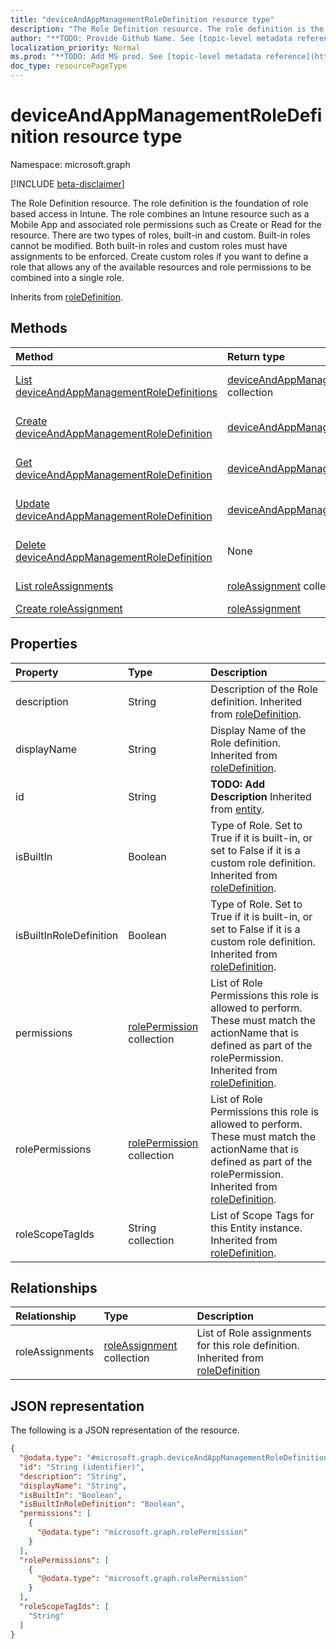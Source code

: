 ```yaml
---
title: "deviceAndAppManagementRoleDefinition resource type"
description: "The Role Definition resource. The role definition is the foundation of role based access in Intune. The role combines an Intune resource such as a Mobile App and associated role permissions such as Create or Read for the resource. There are two types of roles, built-in and custom. Built-in roles cannot be modified. Both built-in roles and custom roles must have assignments to be enforced. Create custom roles if you want to define a role that allows any of the available resources and role permissions to be combined into a single role."
author: "**TODO: Provide Github Name. See [topic-level metadata reference](https://msgo.azurewebsites.net/add/document/guidelines/metadata.html#topic-level-metadata)**"
localization_priority: Normal
ms.prod: "**TODO: Add MS prod. See [topic-level metadata reference](https://msgo.azurewebsites.net/add/document/guidelines/metadata.html#topic-level-metadata)**"
doc_type: resourcePageType
---
```


# deviceAndAppManagementRoleDefinition resource type

Namespace: microsoft.graph

[!INCLUDE [beta-disclaimer](../../includes/beta-disclaimer.md)]

The Role Definition resource. The role definition is the foundation of role based access in Intune. The role combines an Intune resource such as a Mobile App and associated role permissions such as Create or Read for the resource. There are two types of roles, built-in and custom. Built-in roles cannot be modified. Both built-in roles and custom roles must have assignments to be enforced. Create custom roles if you want to define a role that allows any of the available resources and role permissions to be combined into a single role.


Inherits from [roleDefinition](../resources/roledefinition.md).

## Methods
|Method|Return type|Description|
|:---|:---|:---|
|[List deviceAndAppManagementRoleDefinitions](../api/deviceandappmanagementroledefinition-list.md)|[deviceAndAppManagementRoleDefinition](../resources/deviceandappmanagementroledefinition.md) collection|Get a list of the [deviceAndAppManagementRoleDefinition](../resources/deviceandappmanagementroledefinition.md) objects and their properties.|
|[Create deviceAndAppManagementRoleDefinition](../api/deviceandappmanagementroledefinition-create.md)|[deviceAndAppManagementRoleDefinition](../resources/deviceandappmanagementroledefinition.md)|Create a new [deviceAndAppManagementRoleDefinition](../resources/deviceandappmanagementroledefinition.md) object.|
|[Get deviceAndAppManagementRoleDefinition](../api/deviceandappmanagementroledefinition-get.md)|[deviceAndAppManagementRoleDefinition](../resources/deviceandappmanagementroledefinition.md)|Read the properties and relationships of a [deviceAndAppManagementRoleDefinition](../resources/deviceandappmanagementroledefinition.md) object.|
|[Update deviceAndAppManagementRoleDefinition](../api/deviceandappmanagementroledefinition-update.md)|[deviceAndAppManagementRoleDefinition](../resources/deviceandappmanagementroledefinition.md)|Update the properties of a [deviceAndAppManagementRoleDefinition](../resources/deviceandappmanagementroledefinition.md) object.|
|[Delete deviceAndAppManagementRoleDefinition](../api/deviceandappmanagementroledefinition-delete.md)|None|Deletes a [deviceAndAppManagementRoleDefinition](../resources/deviceandappmanagementroledefinition.md) object.|
|[List roleAssignments](../api/deviceandappmanagementroledefinition-list-roleassignments.md)|[roleAssignment](../resources/roleassignment.md) collection|Get the roleAssignment resources from the roleAssignments navigation property.|
|[Create roleAssignment](../api/deviceandappmanagementroledefinition-post-roleassignments.md)|[roleAssignment](../resources/roleassignment.md)|Create a new roleAssignment object.|

## Properties
|Property|Type|Description|
|:---|:---|:---|
|description|String|Description of the Role definition. Inherited from [roleDefinition](../resources/roledefinition.md).|
|displayName|String|Display Name of the Role definition. Inherited from [roleDefinition](../resources/roledefinition.md).|
|id|String|**TODO: Add Description** Inherited from [entity](../resources/entity.md).|
|isBuiltIn|Boolean|Type of Role. Set to True if it is built-in, or set to False if it is a custom role definition. Inherited from [roleDefinition](../resources/roledefinition.md).|
|isBuiltInRoleDefinition|Boolean|Type of Role. Set to True if it is built-in, or set to False if it is a custom role definition. Inherited from [roleDefinition](../resources/roledefinition.md).|
|permissions|[rolePermission](../resources/rolepermission.md) collection|List of Role Permissions this role is allowed to perform. These must match the actionName that is defined as part of the rolePermission. Inherited from [roleDefinition](../resources/roledefinition.md).|
|rolePermissions|[rolePermission](../resources/rolepermission.md) collection|List of Role Permissions this role is allowed to perform. These must match the actionName that is defined as part of the rolePermission. Inherited from [roleDefinition](../resources/roledefinition.md).|
|roleScopeTagIds|String collection|List of Scope Tags for this Entity instance. Inherited from [roleDefinition](../resources/roledefinition.md).|

## Relationships
|Relationship|Type|Description|
|:---|:---|:---|
|roleAssignments|[roleAssignment](../resources/roleassignment.md) collection|List of Role assignments for this role definition. Inherited from [roleDefinition](../resources/roledefinition.md)|

## JSON representation
The following is a JSON representation of the resource.
<!-- {
  "blockType": "resource",
  "keyProperty": "id",
  "@odata.type": "microsoft.graph.deviceAndAppManagementRoleDefinition",
  "baseType": "microsoft.graph.roleDefinition",
  "openType": false
}
-->
``` json
{
  "@odata.type": "#microsoft.graph.deviceAndAppManagementRoleDefinition",
  "id": "String (identifier)",
  "description": "String",
  "displayName": "String",
  "isBuiltIn": "Boolean",
  "isBuiltInRoleDefinition": "Boolean",
  "permissions": [
    {
      "@odata.type": "microsoft.graph.rolePermission"
    }
  ],
  "rolePermissions": [
    {
      "@odata.type": "microsoft.graph.rolePermission"
    }
  ],
  "roleScopeTagIds": [
    "String"
  ]
}
```

